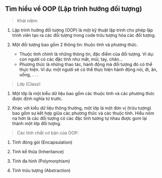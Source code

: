 ## Tìm hiểu về OOP (Lập trình hướng đối tượng)
>Khái niệm:

1. Lập trình hướng đối tượng (OOP) là một kỹ thuật lập trình cho phép lập trình viên tạo ra các đối tượng trong code trừu tượng hóa các đối tượng.
   
2. Một đối tượng bao gồm 2 thông tin: thuộc tính và phương thức.
   
   -  Thuộc tính chính là những thông tin, đặc điểm của đối tượng. Ví dụ: con người có các đặc tính như mắt, mũi, tay, chân…
   -  Phương thức là những thao tác, hành động mà đối tượng đó có thể thực hiện. Ví dụ: một người sẽ có thể thực hiện hành động nói, đi, ăn, uống, . . .
>Lớp (Class):

1. Một lớp là một kiểu dữ liệu bao gồm các thuộc tính và các phương thức được định nghĩa từ trước.

2. Khác với kiểu dữ liệu thông thường, một lớp là một đơn vị (trừu tượng) bao gồm sự kết hợp giữa các phương thức và các thuộc tính. Hiểu nôm na hơn là các đối tượng có các đặc tính tương tự nhau được gom lại thành một lớp đối tượng.

> Các tính chất cơ bản của OOP:
1. Tính đóng gói (Encapsulation)

2. Tính kế thừa (Inheritance)

3. Tính đa hình (Polymorphism)

4. Tính trừu tượng (Abstraction)